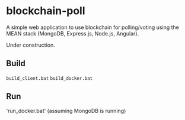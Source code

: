 # blockchain-poll
A simple web application to use blockchain for polling/voting using the MEAN stack (MongoDB, Express.js, Node.js, Angular).

Under construction.

## Build

`build_client.bat`
`build_docker.bat`

## Run

'run_docker.bat'
(assuming MongoDB is running)
